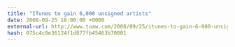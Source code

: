 ```yaml
---
title: "ITunes to gain 6,000 unsigned artists"
date: 2008-09-25 18:00:00 +0000
external-url: http://www.tuaw.com/2008/09/25/itunes-to-gain-6-000-unsigned-artists/
hash: 075c4c0e36124f1d877fb45463b70001
---
```




